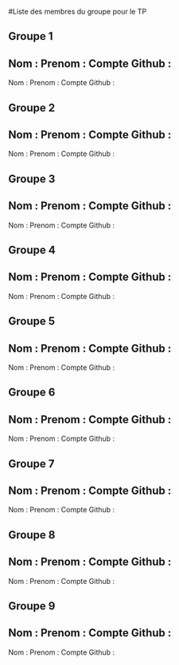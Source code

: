 #Liste des membres du groupe pour le TP

## Groupe 1
Nom :
Prenom :
Compte Github :
---
Nom :
Prenom :
Compte Github :

## Groupe 2
Nom :
Prenom :
Compte Github :
---
Nom :
Prenom :
Compte Github :

## Groupe 3
Nom :
Prenom :
Compte Github :
---
Nom :
Prenom :
Compte Github :

## Groupe 4
Nom :
Prenom :
Compte Github :
---
Nom :
Prenom :
Compte Github :
## Groupe 5
Nom :
Prenom :
Compte Github :
---
Nom :
Prenom :
Compte Github :

## Groupe 6
Nom :
Prenom :
Compte Github :
---
Nom :
Prenom :
Compte Github :

## Groupe 7
Nom :
Prenom :
Compte Github :
---
Nom :
Prenom :
Compte Github :

## Groupe 8
Nom :
Prenom :
Compte Github :
---
Nom :
Prenom :
Compte Github :

## Groupe 9
Nom :
Prenom :
Compte Github :
---
Nom :
Prenom :
Compte Github :